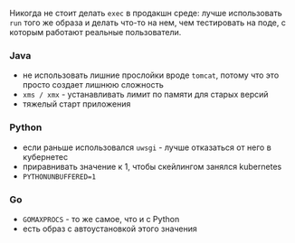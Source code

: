Никогда не стоит делать `exec` в продакшн среде: лучше использовать `run` того же образа и делать что-то на нем, чем тестировать на поде, с которым работают реальные пользователи.
### Java
- не использовать лишние прослойки вроде `tomcat`, потому что это просто создает лишнюю сложность
- `xms / xmx` - устанавливать лимит по памяти для старых версий
- тяжелый старт приложения

### Python
- если раньше использовался `uwsgi` - лучше отказаться от него в кубернетес
- приравнивать значение к 1, чтобы скейлингом занялся kubernetes
- `PYTHONUNBUFFERED=1`

### Go
- `GOMAXPROCS` - то же самое, что и с Python
- есть образ с автоустановкой этого значения